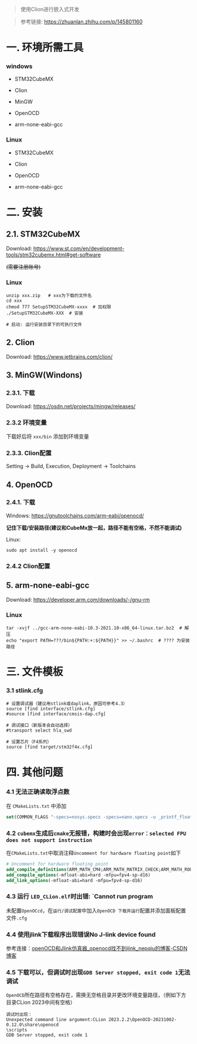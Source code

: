 > 使用Clion进行嵌入式开发

> 参考链接: https://zhuanlan.zhihu.com/p/145801160

# 一. 环境所需工具

### windows

- STM32CubeMX

- Clion

- MinGW

- OpenOCD

- arm-none-eabi-gcc

### Linux

- STM32CubeMX

- Clion

- OpenOCD

- arm-none-eabi-gcc

# 二. 安装

## 2.1. STM32CubeMX

Download: https://www.st.com/en/development-tools/stm32cubemx.html#get-software

~~(需要注册账号)~~

### Linux

```shell
unzip xxx.zip   # xxx为下载的文件名
cd xxx
chmod 777 SetupSTM32CubeMX-xxxx  # 加权限
./SetupSTM32CubeMX-XXX  # 安装

# 启动: 运行安装目录下的可执行文件
```

## 2. Clion

Download: https://www.jetbrains.com/clion/

## 3. MinGW(Windons)

### 2.3.1. 下载

Download: https://osdn.net/projects/mingw/releases/ 

### 2.3.2 环境变量

下载好后将 `xxx/bin` 添加到环境变量

### 2.3.3. Clion配置

Setting -> Build, Execution, Deployment -> Toolchains

## 4. OpenOCD

### 2.4.1. 下载

Windows: https://gnutoolchains.com/arm-eabi/openocd/

**记住下载/安装路径(建议和CubeMx放一起，路径不能有空格，不然不能调试)**

Linux: 

```shell
sudo apt install -y openocd
```

### 2.4.2 Clion配置

## 5. arm-none-eabi-gcc

Download: https://developer.arm.com/downloads/-/gnu-rm

### Linux

```shell
tar -xvjf ../gcc-arm-none-eabi-10.3-2021.10-x86_64-linux.tar.bz2  # 解压
echo "export PATH=???/bin${PATH:+:${PATH}}" >> ~/.bashrc  # ???? 为安装路径
```

# 三. 文件模板

### 3.1 stlink.cfg

```
# 设置调试器（建议用stlink或daplink，原因可参考4.3）
source [find interface/stlink.cfg]
#source [find interface/cmsis-dap.cfg]

# 调试接口（新版本会自动选择）
#transport select hla_swd

# 设置芯片（F4系列）
source [find target/stm32f4x.cfg] 
```

# 四. 其他问题

### 4.1 无法正确读取浮点数

在 `CMakeLists.txt` 中添加

```cmake
set(COMMON_FLAGS "-specs=nosys.specs -specs=nano.specs -u _printf_float -u _scanf_float")
```

### 4.2  `cubemx`生成后`cmake`无报错，构建时会出现`error：selected FPU does not support instruction`

在`CMakeLists.txt`中取消注释`Uncomment for hardware floating point`如下

```cmake
# Uncomment for hardware floating point
add_compile_definitions(ARM_MATH_CM4;ARM_MATH_MATRIX_CHECK;ARM_MATH_ROUNDING)
add_compile_options(-mfloat-abi=hard -mfpu=fpv4-sp-d16)
add_link_options(-mfloat-abi=hard -mfpu=fpv4-sp-d16)
```

### 4.3 运行 `LED_CLion.elf`时出错: `Cannot run program 

未配置`OpenOCcd`，在`运行/调试配置`中加入`OpenOCD 下载并运行`配置并添加面板配置文件`.cfg`

### 4.4 使用jlink下载程序出现错误No J-link device found

参考连接：[openOCD和Jlink仿真器_openocd找不到jlink_nepqiu的博客-CSDN博客](https://blog.csdn.net/K_O_R_K/article/details/120615059)



### 4.5 下载可以，但调试时出现`GDB Server stopped, exit code 1`无法调试

`OpenOCD`所在路径有空格存在，需换无空格目录并更改环境变量路径，（例如下方目录CLion 2023中间有空格）

```
调试时出现：
Unexpected command line argument:CLion 2023.2.2\OpenOCD-20231002-0.12.0\share\openocd		  
\scripts
GDB Server stopped, exit code 1
```

